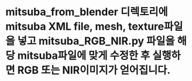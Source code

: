# mitsuba_from_blender 디렉토리에 mitsuba XML file, mesh, texture파일을 넣고 mitsuba_RGB_NIR.py 파일을 해당 mitsuba파일에 맞게 수정한 후 실행하면 RGB 또는 NIR이미지가 얻어집니다.
